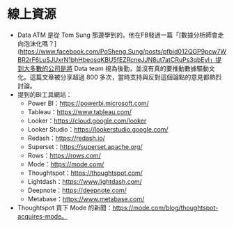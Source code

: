 # 線上資源

- Data ATM 是從 Tom Sung 那邊學到的。他在FB發過一篇「[數據分析師會走向泡沫化嗎？](https://www.facebook.com/PoSheng.Sung/posts/pfbid012QGP9pcw7WBR2rF6LuSJUxrN1bhHbeosqKBU5fEZRcneJJN8ut7atCRuPs3qbEyl」提到大多數的公司是將 Data team 視為後勤，並沒有真的要推動數據驅動文化。這篇文章被分享超過 800 多次，當時支持與反對這個論點的意見都熱烈討論。 
- 提到的BI工具網站：
   - Power BI：https://powerbi.microsoft.com/
   - Tableau：https://www.tableau.com/
   - Looker：https://cloud.google.com/looker
   - Looker Studio：https://lookerstudio.google.com/
   - Redash：https://redash.io/
   - Superset：https://superset.apache.org/
   - Rows：https://rows.com/
   - Mode：https://mode.com/
   - Thoughtspot：https://thoughtspot.com/
   - Lightdash：https://www.lightdash.com/
   - Deepnote：https://deepnote.com/
   - Metabase：https://www.metabase.com/
- Thoughtspot 買下 Mode 的新聞：https://mode.com/blog/thoughtspot-acquires-mode。
